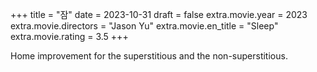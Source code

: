 +++
title = "잠"
date = 2023-10-31
draft = false
extra.movie.year = 2023
extra.movie.directors = "Jason Yu"
extra.movie.en_title = "Sleep"
extra.movie.rating = 3.5
+++

Home improvement for the superstitious and the non-superstitious.<!-- more -->